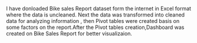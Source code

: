 I have donloaded Bike sales Report dataset form the internet in Excel format where the data is uncleaned. Next the data was transformed into cleaned data for analyzing information , then Pivot tables were created basis on some factors on the report.After the Pivot tables creation,Dashboard was created on Bike Sales Report for better visualizaion.
